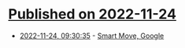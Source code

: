 # [Published on 2022-11-24](index.md)

* [2022-11-24, 09:30:35](https://news.ycombinator.com/item?id=33729345) - [Smart Move, Google](https://garrit.xyz/posts/2022-11-24-smart-move-google)
